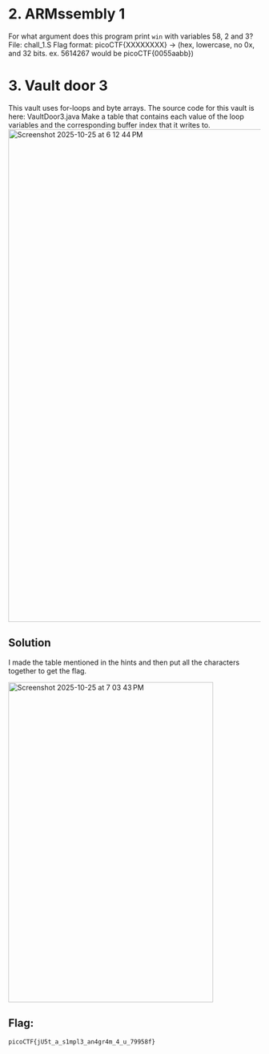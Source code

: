 # 2. ARMssembly 1

For what argument does this program print `win` with variables 58, 2 and 3? File: chall_1.S Flag format: picoCTF{XXXXXXXX} -> (hex, lowercase, no 0x, and 32 bits. ex. 5614267 would be picoCTF{0055aabb})

# 3. Vault door 3 

This vault uses for-loops and byte arrays. The source code for this vault is here: VaultDoor3.java
Make a table that contains each value of the loop variables and the corresponding buffer index that it writes to.
<img width="1512" height="982" alt="Screenshot 2025-10-25 at 6 12 44 PM" src="https://github.com/user-attachments/assets/b3b3c811-70e3-413d-88c4-4bacf030ed7d" />


## Solution 
I made the table mentioned in the hints and then put all the characters together to get the flag.

<img width="409" height="638" alt="Screenshot 2025-10-25 at 7 03 43 PM" src="https://github.com/user-attachments/assets/da23d663-2948-44d9-aed2-6f2831a0fd61" />


## Flag:
```
picoCTF{jU5t_a_s1mpl3_an4gr4m_4_u_79958f}
```
